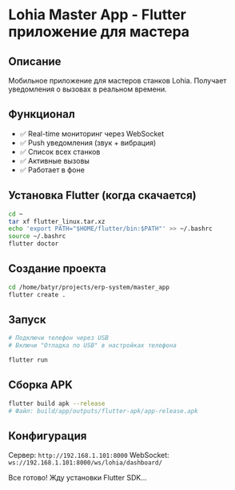 # Lohia Master App - Flutter приложение для мастера

## Описание
Мобильное приложение для мастеров станков Lohia.
Получает уведомления о вызовах в реальном времени.

## Функционал
- ✅ Real-time мониторинг через WebSocket
- ✅ Push уведомления (звук + вибрация)
- ✅ Список всех станков
- ✅ Активные вызовы
- ✅ Работает в фоне

## Установка Flutter (когда скачается)

```bash
cd ~
tar xf flutter_linux.tar.xz
echo 'export PATH="$HOME/flutter/bin:$PATH"' >> ~/.bashrc
source ~/.bashrc
flutter doctor
```

## Создание проекта

```bash
cd /home/batyr/projects/erp-system/master_app
flutter create .
```

## Запуск

```bash
# Подключи телефон через USB
# Включи "Отладка по USB" в настройках телефона

flutter run
```

## Сборка APK

```bash
flutter build apk --release
# Файл: build/app/outputs/flutter-apk/app-release.apk
```

## Конфигурация

Сервер: `http://192.168.1.101:8000`
WebSocket: `ws://192.168.1.101:8000/ws/lohia/dashboard/`

Все готово! Жду установки Flutter SDK...

